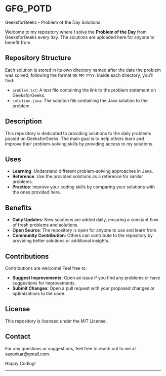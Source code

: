# GFG_POTD

GeeksforGeeks - Problem of the Day Solutions

Welcome to my repository where I solve the **Problem of the Day** from GeeksforGeeks every day. The solutions are uploaded here for anyone to benefit from.

## Repository Structure

Each solution is stored in its own directory named after the date the problem was solved, following the format `DD-MM-YYYY`. Inside each directory, you'll find:

- `problem.txt`: A text file containing the link to the problem statement on GeeksforGeeks.
- `solution.java`: The solution file containing the Java solution to the problem.

## Description

This repository is dedicated to providing solutions to the daily problems posted on GeeksforGeeks. The main goal is to help others learn and improve their problem-solving skills by providing access to my solutions.

## Uses

- **Learning**: Understand different problem-solving approaches in Java.
- **Reference**: Use the provided solutions as a reference for similar problems.
- **Practice**: Improve your coding skills by comparing your solutions with the ones provided here.

## Benefits

- **Daily Updates**: New solutions are added daily, ensuring a constant flow of fresh problems and solutions.
- **Open Source**: The repository is open for anyone to use and learn from.
- **Community Contribution**: Others can contribute to the repository by providing better solutions or additional insights.

## Contributions

Contributions are welcome! Feel free to:

- **Suggest Improvements**: Open an issue if you find any problems or have suggestions for improvements.
- **Submit Changes**: Open a pull request with your proposed changes or optimizations to the code.

## License

This repository is licensed under the MIT License.

## Contact

For any questions or suggestions, feel free to reach out to me at [sayonkar@gmail.com](mailto:sayonkar@gmail.com).

Happy Coding!

---
